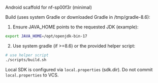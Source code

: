 Android scaffold for nf-sp00f3r (minimal)

Build (uses system Gradle or downloaded Gradle in /tmp/gradle-8.6):

1) Ensure JAVA_HOME points to the requested JDK (example):

```bash
export JAVA_HOME=/opt/openjdk-bin-17
```

2) Use system gradle (if >=8.6) or the provided helper script:

```bash
# use helper script
./scripts/build.sh
```

Local SDK is configured via `local.properties` (sdk.dir). Do not commit `local.properties` to VCS.
